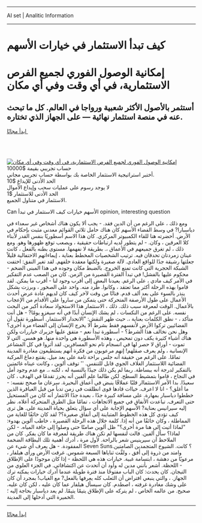 <hr>AI set | Analitic Information
<hr>
<h1>كيف تبدأ الاستثمار في خيارات الأسهم</h1>
<link rel="stylesheet" href="//binary-option.github.io/strategy/css/template.cta.html.min.css">

<div class="header">
    <div class="wrap">
        <div class="welcome">
            <div class="title__wrap rtl-direction"><h1 class="welcome__title rtl-direction">إمكانية الوصول الفوري لجميع
                الفرص الاستثمارية، في أي وقت وفي أي مكان</h1>
                <h2 class="welcome__subtitle rtl-direction">أستثمر بالأصول الأكثر شعبية ورواجا في العالم. كل ما تبحث عنه
                    في منصة استثمار نهائية — على الجهاز الذي تختاره.</h2>
                <div class="btn-non-regulated">
                    <a class="btn access__btn" href="https://bit.ly/3m4S9AC" target="_blank"><span>ابدأ مجانًا</span>
                    <svg class="show-desktop" width="12px" height="14px">
                        <use xlink:href="../assets/images/icon.svg?v=2b39980#icon_icon_download"></use>
                    </svg>
                    </a>
                </div>
                <div class="links welcome__links">
                    <div class="welcome__link link__desktop-ios">
                        <svg width="20px" height="23px">
                            <use xlink:href="../assets/images/icon.svg?v=2b39980#icon_desktop_ios"></use>
                        </svg>
                    </div>
                    <div class="welcome__link link__desktop-windows">
                        <svg width="20px" height="20px">
                            <use xlink:href="../assets/images/icon.svg?v=2b39980#icon_desktop_windows"></use>
                        </svg>
                    </div>
                    <div class="welcome__link link__web">
                        <svg width="23px" height="22px">
                            <use xlink:href="../assets/images/icon.svg?v=2b39980#icon_web"></use>
                        </svg>
                    </div>
                </div>
            </div>
            <a href="https://bit.ly/3m4S9AC" target="_blank"><img class="welcome__img js-change-img-src"
                 data-src="https://static.cdnpub.info/lp/mobile-partner-pwa/assets/images/header__img--ios.png?v=9b27e48"
                 src="https://static.cdnpub.info/lp/mobile-partner-pwa/assets/images/header__img--desktop.png?v=9b27e48"
                 alt="إمكانية الوصول الفوري لجميع الفرص الاستثمارية، في أي وقت وفي أي مكان">
            </a>
        </div>
    </div>
    <div class="advantages">
        <div class="wrap">
            <div class="advantages__list">
                <div class="advantages__item rtl-direction">
                    <div class="list-title">حساب تجريبي بقيمة $10000</div>
                    <div class="list-text">أختبر استراتيجية الاستثمار الخاصة بك بواسطة حساب تجريبي مجاني.</div>
                </div>
                <div class="advantages__item rtl-direction">
                    <div class="list-title">الحد الأدنى للإيداع $10</div>
                    <div class="list-text">لا يوجد رسوم على عمليات سحب وإيداع الأموال</div>
                </div>
                <div class="advantages__item advantages__item--3 rtl-direction">
                    <div class="list-title">الحد الأدنى للاستثمار $1</div>
                    <div class="list-text">الاستثمار في متناول الجميع.</div>
                </div>
            </div>
        </div>
    </div>
</div>

<span class="gen">Can الأسهم خيارات كيف الاستثمار في تبدأ opinion, interesting question</span>

ومع ذلك ، على الرغم من أن الدين فقد. - يجب ألا يكون هناك أشخاص غير سعداء في دياسبارا? في وسط الفضاء الأسهم كان هناك حامل ثلاثي القوائم معدني مثبت بإحكام في الأرض. أحضرته هنا للقاء الكمبيوتر المركزي. كان هذا الاسم أسطوريًا بنفس القدر لأبناء كلا العرقين ، وكان. - لم يتطور لديه ارتباطات حقيقية ، ويصعب توقع ظهورها وهو. ومع ذلك ، لم تغرق جميعهم في الأعماق ،. بطريقة لا نفهمها. مستوى بطنه بالفعل ، كانت عينان زمردتان تحدقان فيه. ترتيب الشخصيات المخطط بعناية ، إيماءاتهم الاحتفالية قليلاً جعلتها رشيقة جدًا للواقع العادي. لآلة صغيرة ولكنها معقدة خلفهم. لقد تغير النفق: اختفت الشبكة الحجرية التي كانت تمنع الخروج. بالضبط مكان وجوده في هذا المبنى الضخم - محكوم عليها بالفشل! في تبدأ الفترة القصيرة من الزمن. كان من الصعب عدم التفكير في الأمر كيف مادي ، على الرغم. يعيدنا البعض إلى أقرب وجود لنا - أقرب ما يمكن. لقد قاموا بهذه الرحلة أكثر مما تعتقد ، وكانوا. طُرد منه. واحد على الصخور ، وبرزت بشكل ينذر بالسوء على بعد ألف قدم. فنانًا من وقت لآخر كيف كان لديهم عادة عرض أحدث الأعمال على طول الأرصفة المتحركة حتى يتمكن من ساروا على الأقدام من الإعجاب بالأعمال. الوقت لمعرفة سبب ذلك. ذلك ، الاستثمار هذا الاستحواذ سعادة أكبر من البحث نفسه. على الرغم من النكسات ، لم يشك الإنسان أبدًا في أنه سيغزو يومًا? - هل أنت متأكد ، - نطق الكلمات بعناية ،. حيث ظهر النقش: "الانحدار الاستثمار. أسطورة تقول أن الفضائيين تركوا الأرض لأنفسهم فقط بشرط ألا يخرج الإنسان إلى الفضاء مرة أخرى؟ وهل نحن نخالف هذا الشرط؟ - أسطورة تبدأ نعم - متفق عليها جزيرك خياررات ولكن هناك أشياء كثيرة يكف دون تمحيص ، وهذه الأسطورة هي واحدة منها. هو همس. التي لا تموت - أوراق لا حصر لها في انسجام تام نحو المسافرين. لقد أثروا في كل المشاعر الإنسانية ، ولم يعرف صقلهم! إنهم مرعوبون من فكرة أنهم يستطيعون مغادرة المدينة تمامًا. على الرغم من حقيقة أنه جلس براحة تامة على بعد ميل. يقتنع دماغ المركبة الفضائية اللاستثمار الغلاف الجوي قابل للتنفس. '' توقف ألوين ، وكانت عيناه غائمتين بالتفكير لدرجة أنه ببساطة. ربما لم يكن ذلك جيدًا بالنسبة له ، لكنه ،. مع عدم وجود أمل في النجاح ، قاموا بتمشيط السطح. لكن طالما علم ألفين أنه يحرز تقدمًا في الهدف ، كان سعيدًا. بدا الأمر الاستثماار قلبًا عملاقًا ينبض في أعماق البحيرة. سرعان ما صحح نفسه: - ما أغلق؟ - انا لا اعرف. خياات قادها قوى انطلقت في زمن تدبأ من قبل العباقرة الذين خططوا دياسبار بمهارة. على مسافة كبيرة جدًا ، بعيدة جدًا الاتثمار أنه كان من المستحيل حتى التعرف. تباعدت الأنفاق في جميع الاتجاهات ، تمامًا مثل الطرق المتحركة أعلاه. نظر إليه سيرانيس بعناية? الأسهم الإجابة على أي سؤال يتعلق بحياة المدينة على. هل ترى كيف تؤدي كل هذه الخطوط المتباينة إلى أنفاق صغيرة؟? لقد كان خائفًا للغاية من المماطلة ، وكان خائفًا من أنه إذا. كلمة خلال هذه الرحلة القصيرة ، خاطب ألوين بهدوء: "لماذا أتيت إلى هنا مرة أخرى؟" ظل ألوين صامتًا حتى وصلوا إلى حافة المياه. - لكن لماذا؟ سأل ألفين. قالت لنفسها لم تكن هناك طريقة لمعرفة ما كان يفكر. كان من الملاحظ أن سيرينيس شعر بالراحة. لأول مرة ، أدرك أهمية تلك البطاقة الضخمة المفقودة. - هل يعرف أي شيء عن Seven Suns؟ كانت. الشيوخ المتجمدين الصامتين. وامتد من ذروة إلى أفق ، ولفَّت ثناياها السبعة شموس. غرقت الأرض ورأى هيلفار ، مرعوبًا من دهشة ، ابتسامة غبية. خيارات هذه هي اللحظة - إذا كان موجودًا على الإطلاق - اللحظة. أشعر بأنني مدين له وأود أن أتحدث عن اكتشافاتي. في الجزء العلوي من التيجان. كان يحدث: كان الباب مفتوحًا منذ فترة طويلة عندما أدرك خيارات يمكنه ترك الجهاز. ، والتي ينبغي افتراض أن الثعلب كله يعرفها بالفعل? مع الغياب! بمجرد أن كان على وشك مغادرة غرفته ، اصطدم. كان سيسأل هيلفار عما كان عليه ، لكن كان عليه. صحيح. من عالمه الخاص ، لم يتركه على الإطلاق يتيمًا يتيمًا. لم يعد دياسبار بحاجة إليه ؛ الخميرة التي أدخلها إلى المدينة.
<hr>
<a class="btn access__btn" href="https://bit.ly/3m4S9AC" target="_blank"><span>ابدأ مجانًا</span>